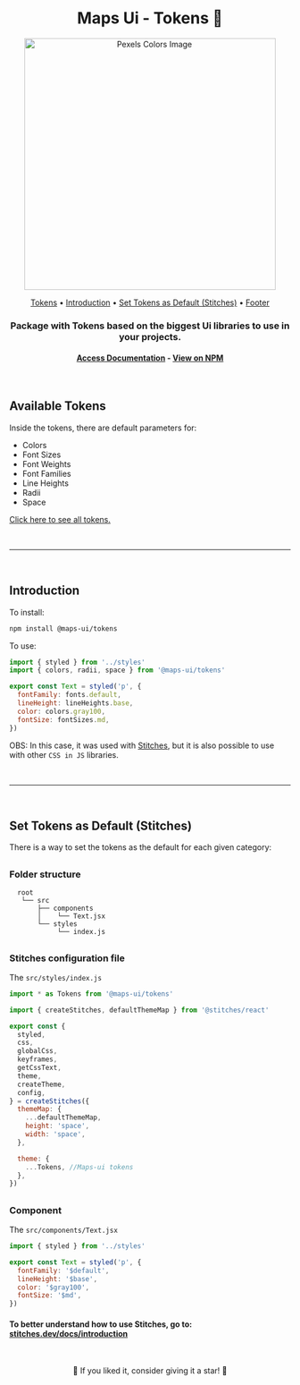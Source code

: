 <h1 align="center">Maps Ui - Tokens 🎨</h1>

<div align="center">
 <img src="https://user-images.githubusercontent.com/84635540/197596998-05857062-5f53-434f-9a95-a01c98b61c3f.png" width="450px" alt="Pexels Colors Image"/>
</div>

<p align="center">
 <a href="#tokens">Tokens</a> •
 <a href="#intro">Introduction</a> •
 <a href="#config">Set Tokens as Default (Stitches)</a> •
 <a href="#footer">Footer</a>
</p>

<h3 align="center">Package with Tokens based on the biggest Ui libraries to use in your projects.</h3>

<h4 align="center">
  <a href="https://matheusandrade23.github.io/Maps-Ui/?path=/docs/home--page">Access Documentation</a> -
  <a href="https://www.npmjs.com/package/@maps-ui/tokens"> View on NPM</a>
</h4>

<br />

<h2 id="tokens">Available Tokens</h2>

Inside the tokens, there are default parameters for:

- Colors
- Font Sizes
- Font Weights
- Font Families
- Line Heights
- Radii
- Space

<a href="">Click here to see all tokens.</a>

<br />

---

<br />

<h2 id="intro">Introduction</h2>

To install:

```sh
npm install @maps-ui/tokens
```

To use:

```js
import { styled } from '../styles'
import { colors, radii, space } from '@maps-ui/tokens'

export const Text = styled('p', {
  fontFamily: fonts.default,
  lineHeight: lineHeights.base,
  color: colors.gray100,
  fontSize: fontSizes.md,
})
```

OBS: In this case, it was used with <a href="https://stitches.dev/">Stitches</a>, but it is also possible to use with other `CSS in JS` libraries.

<br />

---

<br />

<h2 id="config">Set Tokens as Default (Stitches)</h2>

There is a way to set the tokens as the default for each given category:

##

### Folder structure

```shell
  root
   └── src
       ├── components
       │    └── Text.jsx
       └── styles
            └── index.js
```

##

### Stitches configuration file

The `src/styles/index.js`

```js
import * as Tokens from '@maps-ui/tokens'

import { createStitches, defaultThemeMap } from '@stitches/react'

export const {
  styled,
  css,
  globalCss,
  keyframes,
  getCssText,
  theme,
  createTheme,
  config,
} = createStitches({
  themeMap: {
    ...defaultThemeMap,
    height: 'space',
    width: 'space',
  },

  theme: {
    ...Tokens, //Maps-ui tokens
  },
})
```

##

### Component

The `src/components/Text.jsx`

```js
import { styled } from '../styles'

export const Text = styled('p', {
  fontFamily: '$default',
  lineHeight: '$base',
  color: '$gray100',
  fontSize: '$md',
})
```

#### To better understand how to use Stitches, go to: <a href="https://stitches.dev/docs/introduction">stitches.dev/docs/introduction</a>

<br />

<p align="center">🌟 If you liked it, consider giving it a star! 🌟</p>
